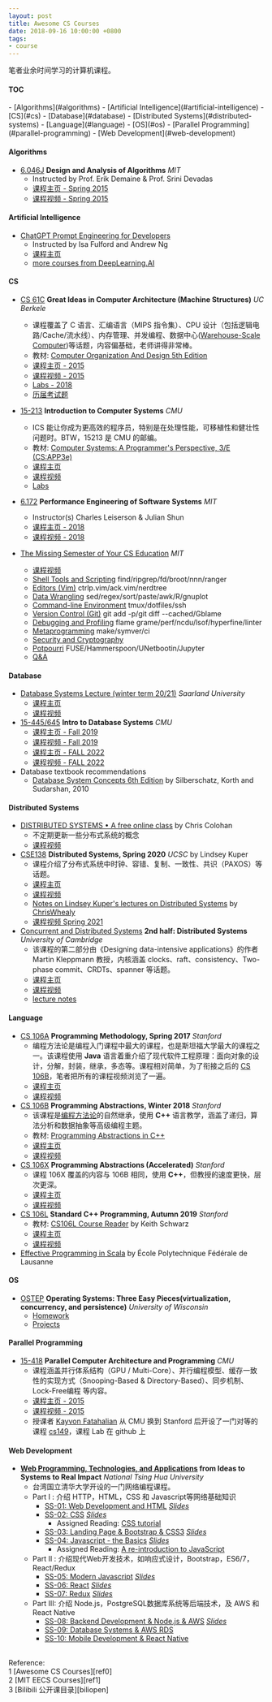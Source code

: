 ```yaml
---
layout: post
title: Awesome CS Courses
date: 2018-09-16 10:00:00 +0800
tags:
- course
---
```


笔者业余时间学习的计算机课程。

<h4>TOC</h4>
- [Algorithms](#algorithms)
- [Artificial Intelligence](#artificial-intelligence)
- [CS](#cs)
- [Database](#database)
- [Distributed Systems](#distributed-systems)
- [Language](#language)
- [OS](#os)
- [Parallel Programming](#parallel-programming)
- [Web Development](#web-development)

#### Algorithms

- [6.046J][6046J] **Design and Analysis of Algorithms** *MIT*
  - Instructed by Prof. Erik Demaine & Prof. Srini Devadas
  - [课程主页 - Spring 2015][6046J]
  - [课程视频 - Spring 2015][6046J-video]

#### Artificial Intelligence

- [ChatGPT Prompt Engineering for Developers](chatgpt-prompt-engineering-for-developers)
  - Instructed by Isa Fulford and Andrew Ng
  - [课程主页][chatgpt-prompt-engineering-for-developers]
  - [more courses from DeepLearning.AI](https://www.deeplearning.ai/courses/)

#### CS

- [CS 61C][cs61c] **Great Ideas in Computer Architecture (Machine Structures)** *UC Berkele*
    - 课程覆盖了 C 语言、汇编语言（MIPS 指令集）、CPU 设计（包括逻辑电路/Cache/流水线）、内存管理、并发编程、数据中心([Warehouse-Scale Computer][wsc])等话题，内容偏基础，老师讲得非常棒。
    - 教材: [Computer Organization And Design 5th Edition][cs61c-refbook]
    - [课程主页 - 2015][cs61c]
    - [课程视频 - 2015][cs61c-video]
    - [Labs - 2018][cs61c-labs]
    - [历届考试题][cs61c-exam]

- [15-213][15213] **Introduction to Computer Systems** *CMU*
    - ICS 能让你成为更高效的程序员，特别是在处理性能，可移植性和健壮性问题时。BTW，15213 是 CMU 的邮编。
    - 教材: [Computer Systems: A Programmer's Perspective, 3/E (CS:APP3e)][15213-textbook]
    - [课程主页][15213]
    - [课程视频][15213-video]
    - [Labs][15213-labs]

- [6.172][6172] **Performance Engineering of Software Systems** *MIT*
    - Instructor(s) Charles Leiserson & Julian Shun
    - [课程主页 - 2018][6172]
    - [课程视频 - 2018][6172-video]

- [The Missing Semester of Your CS Education][missing-semester] *MIT*
    - [课程视频][missing-semester-video]
    - [Shell Tools and Scripting][ms-shell-tools] find/ripgrep/fd/broot/nnn/ranger
    - [Editors (Vim)][ms-editors] ctrlp.vim/ack.vim/nerdtree
    - [Data Wrangling][ms-data-wrangling] sed/regex/sort/paste/awk/R/gnuplot
    - [Command-line Environment][ms-command-line] tmux/dotfiles/ssh
    - [Version Control (Git)][ms-version-control] git add -p/git diff --cached/Gblame
    - [Debugging and Profiling][ms-debugging-profiling] flame grame/perf/ncdu/lsof/hyperfine/linter
    - [Metaprogramming][ms-metaprogramming] make/symver/ci
    - [Security and Cryptography][ms-security]
    - [Potpourri][ms-potpourri] FUSE/Hammerspoon/UNetbootin/Jupyter
    - [Q&A][ms-qa]

#### Database

- [Database Systems Lecture (winter term 20/21)][dbsys20] *Saarland University*
    - [课程主页][dbsys20]
    - [课程视频][dbsys20-video]
- [15-445/645][15445] **Intro to Database Systems** *CMU*
  - [课程主页 - Fall 2019](https://15445.courses.cs.cmu.edu/fall2019/)
  - [课程视频 - Fall 2019](https://www.youtube.com/playlist?list=PLSE8ODhjZXjbohkNBWQs_otTrBTrjyohi)
  - [课程主页 - FALL 2022](https://15445.courses.cs.cmu.edu/fall2022/)
  - [课程视频 - FALL 2022](https://www.youtube.com/playlist?list=PLSE8ODhjZXjaKScG3l0nuOiDTTqpfnWFf)
- Database textbook recommendations
  - [Database System Concepts 6th Edition](https://www.amazon.com/dp/0073523321) by Silberschatz, Korth and Sudarshan, 2010

#### Distributed Systems

- [DISTRIBUTED SYSTEMS • A free online class](http://www.distributedsystemscourse.com/) by Chris Colohan
  - 不定期更新一些分布式系统的概念
  - [课程视频][distributedsystemscourse-video]
- [CSE138][cse138] **Distributed Systems, Spring 2020** *UCSC* by Lindsey Kuper
  - 课程介绍了分布式系统中时钟、容错、复制、一致性、共识（PAXOS）等话题。
  - [课程主页][cse138]
  - [课程视频][cse138-2020-video]
  - [Notes on Lindsey Kuper's lectures on Distributed Systems][cse138-2020-notes] by [ChrisWhealy](https://github.com/ChrisWhealy)
  - [课程视频 Spring 2021][cse138-2021-video]
- [Concurrent and Distributed Systems][ConcDisSys] **2nd half: Distributed Systems** *University of Cambridge*
  - 该课程的第二部分由《Designing data-intensive applications》的作者 Martin Kleppmann 教授，内核涵盖 clocks、raft、consistency、Two-phase commit、CRDTs、spanner 等话题。
  - [课程主页][ConcDisSys]
  - [课程视频](https://www.youtube.com/playlist?list=PLeKd45zvjcDFUEv_ohr_HdUFe97RItdiB)
  - [lecture notes](https://www.cl.cam.ac.uk/teaching/2122/ConcDisSys/dist-sys-notes.pdf)

#### Language

- [CS 106A][cs106a] **Programming Methodology, Spring 2017** *Stanford*
    - 编程方法论是编程入门课程中最大的课程，也是斯坦福大学最大的课程之一。该课程使用 **Java** 语言着重介绍了现代软件工程原理：面向对象的设计，分解，封装，继承，多态等。课程相对简单，为了衔接之后的 [CS 106B][cs106b]，笔者把所有的课程视频浏览了一遍。
    - [课程主页][cs106a]
    - [课程视频][cs106a-video]
- [CS 106B][cs106b] **Programming Abstractions, Winter 2018** *Stanford*
    - 该课程是[编程方法论][cs106a]的自然继承，使用 **C++** 语言教学，涵盖了递归，算法分析和数据抽象等高级编程主题。
    - 教材: [Programming Abstractions in C++][cs106b-textbook]
    - [课程主页][cs106b]
    - [课程视频][cs106b-video]
- [CS 106X][cs106x] **Programming Abstractions (Accelerated)** *Stanford*
    - 课程 106X 覆盖的内容与 106B 相同，使用 **C++**，但教授的速度更快，层次更深。
    - [课程主页][cs106x]
    - [课程视频][cs106x-video]
- [CS 106L][cs106l] **Standard C++ Programming, Autumn 2019** *Stanford*
    - 教材: [CS106L Course Reader][cs106l-textbook] by Keith Schwarz
    - [课程主页](http://web.stanford.edu/class/cs106l/lectures.html)
    - [课程视频][cs106l-video]
- [Effective Programming in Scala][effective-scala] by École Polytechnique Fédérale de Lausanne

#### OS

- [OSTEP][ostep] **Operating Systems: Three Easy Pieces(virtualization, concurrency, and persistence)** *University of Wisconsin*
    - [Homework][ostep-homework]
    - [Projects][ostep-projects]

#### Parallel Programming

- [15-418][15418] **Parallel Computer Architecture and Programming** *CMU*
    - 课程涵盖并行体系结构（GPU / Multi-Core）、并行编程模型、缓存一致性的实现方式（Snooping-Based & Directory-Based）、同步机制、Lock-Free编程 等内容。
    - [课程主页 - 2015][15418]
    - [课程视频 - 2015][15418-video]
    - 授课者 [Kayvon Fatahalian][kayvonf] 从 CMU 换到 Stanford 后开设了一门对等的课程 [cs149][cs149]，课程 Lab 在 github 上

#### Web Development

- **[Web Programming, Technologies, and Applications][webapp] from Ideas to Systems to Real Impact** *National Tsing Hua University*
    - 台湾国立清华大学开设的一门网络编程课程。
    - Part I  : 介绍 HTTP，HTML，CSS 和 Javascript等网络基础知识
        - [SS-01: Web Development and HTML][ss-01] *[Slides][ss-01-slides]*
        - [SS-02: CSS][ss-02] *[Slides][ss-02-slides]*
            - Assigned Reading: [CSS tutorial][css-tutorial]
        - [SS-03: Landing Page & Bootstrap & CSS3][ss-03] *[Slides][ss-03-slides]*
        - [SS-04: Javascript - the Basics][ss-04] *[Slides][ss-04-slides]*
            - Assigned Reading: [A re-introduction to JavaScript][reintro-js]
    - Part II : 介绍现代Web开发技术，如响应式设计，Bootstrap，ES6/7，React/Redux
        - [SS-05: Modern Javascript][ss-05] *[Slides][ss-05-slides]*
        - [SS-06: React][ss-06] *[Slides][ss-06-slides]*
        - [SS-07: Redux][ss-07] *[Slides][ss-07-slides]*
    - Part III: 介绍 Node.js，PostgreSQL数据库系统等后端技术，及 AWS 和 React Native
        - [SS-08: Backend Development & Node.js & AWS][ss-08] *[Slides][ss-08-slides]*
        - [SS-09: Database Systems & AWS RDS][ss-09]
        - [SS-10: Mobile Development & React Native][ss-10]


<br>
<span class="post-meta">
Reference:
</span>
<br>
<span class="post-meta">
1 [Awesome CS Courses][ref0]<br>
2 [MIT EECS Courses][ref1]<br>
3 [Bilibili 公开课目录][biliopen]<br>
</span>

[ref0]: https://github.com/prakhar1989/awesome-courses
[ref1]: http://catalog.mit.edu/subjects/6/
[biliopen]: https://github.com/wenhan-wu/OpenCourseCatalog#%E8%AE%A1%E7%AE%97%E6%9C%BA--computer-science
[ostep]: http://pages.cs.wisc.edu/~remzi/OSTEP/
[ostep-projects]: https://github.com/remzi-arpacidusseau/ostep-projects
[ostep-homework]: http://pages.cs.wisc.edu/~remzi/OSTEP/Homework/homework.html
[cs61c]: http://www-inst.eecs.berkeley.edu/~cs61c/sp15/
[cs61c-video]: https://archive.org/details/ucberkeley-webcast-PL-XXv-cvA_iCl2-D-FS5mk0jFF6cYSJs_?sort=titleSorter
[cs61c-labs]: https://github.com/61c-teach/fa18-lab-starter
[cs61c-exam]: https://hkn.eecs.berkeley.edu/exams/course/CS/61C
[cs61c-refbook]: /assets/pdf/ComputerOrganizationAndDesign5thEdition2014.pdf
[wsc]: /assets/pdf/TheDatacenterAsaComputer.pdf
[15213]: http://www.cs.cmu.edu/~213/index.html
[15213-textbook]: http://csapp.cs.cmu.edu/
[15213-video]: https://scs.hosted.panopto.com/Panopto/Pages/Sessions/List.aspx#folderID=%22b96d90ae-9871-4fae-91e2-b1627b43e25e%22&view=2
[15213-labs]: http://csapp.cs.cmu.edu/3e/labs.html
[cs106a]: http://web.stanford.edu/class/archive/cs/cs106a/cs106a.1176/index.shtml
[cs106a-video]: https://www.bilibili.com/video/av21133071
[cs106b]: http://stanford.edu/class/archive/cs/cs106b/cs106b.1184/index.shtml
[cs106b-video]: https://www.bilibili.com/video/av21620553
[cs106b-textbook]: /assets/pdf/books/Programming.Abstractions.in.CPP.pdf
[cs193a-video]: https://www.youtube.com/watch?v=iBBOUzGS8QU&list=PLBx6OgewIjRoF1eh017uRiPuV42piY_iP&index=2
[cs106x]: http://web.stanford.edu/class/archive/cs/cs106x/cs106x.1182/index.shtml
[cs106x-video]: https://www.bilibili.com/video/av21619854
[cs106l]: http://web.stanford.edu/class/cs106l/index.html
[cs106l-video]: https://www.youtube.com/playlist?list=PLCgD3ws8aVdolCexlz8f3U-RROA0s5jWA
[cs106l-video-bilibili]: https://www.bilibili.com/video/av76247001
[cs106l-textbook]: /assets/pdf/books/cs106l_course_reader.pdf
[webapp]: https://nthu-datalab.github.io/webapp/index.html
[ss-01]: https://www.youtube.com/playlist?list=PLlPcwHqLqJDlD86V7FNTP8d7JBvQmITrP
[ss-01-slides]: https://nthu-datalab.github.io/webapp/slides/web/01_Web_HTML.pdf
[ss-02]: https://www.youtube.com/playlist?list=PLlPcwHqLqJDkGpN5725ZP7jR2vTHayk4E
[ss-02-slides]: https://nthu-datalab.github.io/webapp/slides/web/02_CSS.pdf
[css-tutorial]: https://www.w3schools.com/css/
[ss-03]: https://www.youtube.com/watch?v=JGTk_7kaIQQ&list=PLlPcwHqLqJDlwNSyaBRQ3yao5UyhhxQuf
[ss-03-slides]: https://nthu-datalab.github.io/webapp/slides/web/03_Bootstrap.pdf
[ss-04]: https://www.youtube.com/watch?v=OuDZRFugiSQ&list=PLlPcwHqLqJDlKxQfaWR1apRR9EPLz2-yG
[ss-04-slides]: https://nthu-datalab.github.io/webapp/slides/web/04_Javascript.pdf
[reintro-js]: https://developer.mozilla.org/en-US/docs/Web/JavaScript/A_re-introduction_to_JavaScript
[ss-05]: https://www.youtube.com/watch?v=O0tVDwTAI3E&list=PLlPcwHqLqJDkPXpTPlMh8NtCUC-LWYb-f
[ss-05-slides]: https://nthu-datalab.github.io/webapp/slides/web/05_Modern-Javascript.pdf
[ss-06]: https://www.youtube.com/watch?v=9H1oAOeldNI&list=PLlPcwHqLqJDm9ZW6n7f6JGwLXO9ctuW3R
[ss-06-slides]: https://nthu-datalab.github.io/webapp/slides/react/01_React.pdf
[ss-07]: https://www.youtube.com/watch?v=xaTjMXGw_PA&list=PLlPcwHqLqJDndwtjgYp0mYtllK83Eco1U
[ss-07-slides]: https://nthu-datalab.github.io/webapp/slides/react/02_Redux.pdf
[ss-08]: https://www.youtube.com/watch?v=laTipMRN31k&list=PLlPcwHqLqJDkxqZqqAfElde6eESUCz0YO
[ss-08-slides]: https://nthu-datalab.github.io/webapp/slides/backend/01_Node_Backend.pdf
[ss-09]: https://www.youtube.com/watch?v=7EI1wPfNko4&list=PLlPcwHqLqJDkLsH0P-TiAP_83XQaBWnAS
[ss-10]: https://www.youtube.com/watch?v=umH1M5v2Aqc&list=PLlPcwHqLqJDnhXHlgF4tiKYN-K39zYMtR
[missing-semester]: https://missing.csail.mit.edu/
[missing-semester-video]: https://www.youtube.com/watch?v=Z56Jmr9Z34Q&list=PLyzOVJj3bHQuloKGG59rS43e29ro7I57J
[ms-shell-tools]: https://missing.csail.mit.edu/2020/shell-tools/
[ms-editors]: https://missing.csail.mit.edu/2020/editors/
[ms-data-wrangling]: https://missing.csail.mit.edu/2020/data-wrangling/
[ms-command-line]: https://missing.csail.mit.edu/2020/command-line/
[ms-version-control]: https://missing.csail.mit.edu/2020/version-control/
[ms-debugging-profiling]: https://missing.csail.mit.edu/2020/debugging-profiling/
[ms-metaprogramming]: https://missing.csail.mit.edu/2020/metaprogramming/
[ms-security]: https://missing.csail.mit.edu/2020/security/
[ms-potpourri]: https://missing.csail.mit.edu/2020/potpourri/
[ms-qa]: https://missing.csail.mit.edu/2020/qa/
[15418]: http://15418.courses.cs.cmu.edu/spring2015/
[15418-video]: https://scs.hosted.panopto.com/Panopto/Pages/Sessions/List.aspx#folderID=%22a5862643-2416-49ef-b46b-13465d1b6df0%22
[kayvonf]: http://graphics.stanford.edu/~kayvonf/
[cs149]: http://cs149.stanford.edu/fall19/
[dbsys20]: https://cms.sic.saarland/dbsys20/
[dbsys20-video]: https://www.youtube.com/watch?v=SMLDuYrAZZs&list=PLC4UZxBVGKtd2Dg0PEyxaLK0f-jhJA3A1
[6172]: https://ocw.mit.edu/courses/electrical-engineering-and-computer-science/6-172-performance-engineering-of-software-systems-fall-2018/index.htm
[6172-video]: https://www.youtube.com/playlist?list=PLUl4u3cNGP63VIBQVWguXxZZi0566y7Wf
[6046J]: https://ocw.mit.edu/courses/electrical-engineering-and-computer-science/6-046j-design-and-analysis-of-algorithms-spring-2015/
[6046J-video]: https://www.youtube.com/playlist?list=PLUl4u3cNGP6317WaSNfmCvGym2ucw3oGp
[distributedsystemscourse-video]: https://www.youtube.com/playlist?list=PLOE1GTZ5ouRPbpTnrZ3Wqjamfwn_Q5Y9A
[effective-scala]: https://www.coursera.org/learn/effective-scala/home/welcome
[cse138]: http://composition.al/CSE138-2020-03/
[cse138-2020-video]: https://www.youtube.com/playlist?list=PLNPUF5QyWU8O0Wd8QDh9KaM1ggsxspJ31
[cse138-2020-notes]: https://github.com/ChrisWhealy/DistributedSystemNotes
[ConcDisSys]: https://www.cl.cam.ac.uk/teaching/2122/ConcDisSys/
[cse138-2021-video]: https://www.youtube.com/playlist?list=PLNPUF5QyWU8PydLG2cIJrCvnn5I_exhYx
[15445]: https://15445.courses.cs.cmu.edu/
[chatgpt-prompt-engineering-for-developers]: https://learn.deeplearning.ai/chatgpt-prompt-eng/lesson/1/introduction
